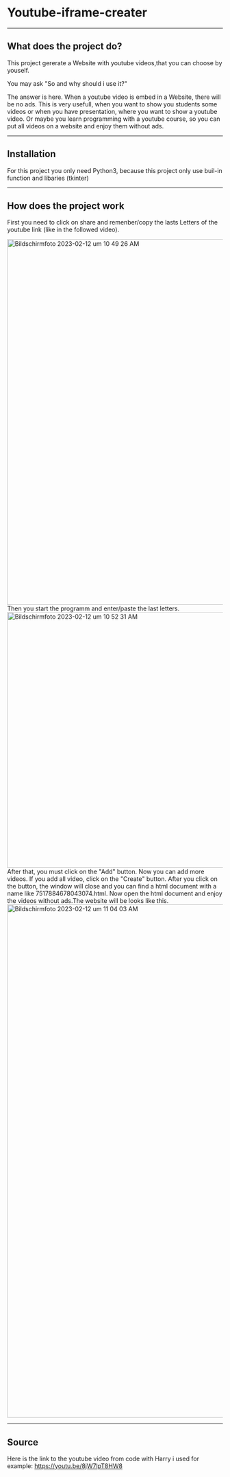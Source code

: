 # Youtube-iframe-creater
***
## What does the project do?
This project gererate a Website with youtube videos,that you can choose by youself.

You may ask "So and why should i use it?"

The answer is here. When a youtube video is embed in a Website, there will be no ads. This is very usefull, when you want to show you students some videos
or when you have presentation, where you want to show a youtube video. Or maybe you learn programming with a youtube course, so you can put all videos on a website and enjoy them without ads.


***
## Installation
For this project you only need Python3, because this project only use buil-in function and libaries (tkinter)


***
## How does the project work
First you need to click on share and remenber/copy the lasts Letters of the youtube link (like in the followed video).


<img width="852" alt="Bildschirmfoto 2023-02-12 um 10 49 26 AM" src="https://user-images.githubusercontent.com/104990959/218304041-81974cf0-2095-4c86-8bf3-4519b4d2afd5.png">
Then you start the programm and enter/paste the last letters.


<img width="596" alt="Bildschirmfoto 2023-02-12 um 10 52 31 AM" src="https://user-images.githubusercontent.com/104990959/218304170-f5a60f61-09c2-4d15-8da3-acb4ea4bc4de.png">
After that, you must click on the "Add" button. Now you can add more videos. If you add all video, click on the "Create" button.
After you click on the button, the window will close and you can find a html document with a name like 7517884678043074.html.
Now open the html document and enjoy the videos without ads.The website will be looks like this.


<img width="1196" alt="Bildschirmfoto 2023-02-12 um 11 04 03 AM" src="https://user-images.githubusercontent.com/104990959/218304658-78045454-c920-4474-bd65-7637e1ead437.png">


***
## Source
Here is the link to the youtube video from code with Harry i used for example:
https://youtu.be/8jW7lpT8HW8


